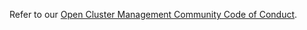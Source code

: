 [comment]: # ( Copyright Contributors to the Open Cluster Management project )

Refer to our [Open Cluster Management Community Code of Conduct](https://github.com/open-cluster-management-io/community/blob/main/CODE_OF_CONDUCT.md).

